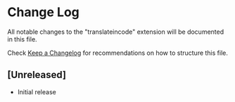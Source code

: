 # Change Log

All notable changes to the "translateincode" extension will be documented in this file.

Check [Keep a Changelog](http://keepachangelog.com/) for recommendations on how to structure this file.

## [Unreleased]

- Initial release